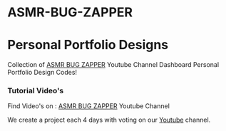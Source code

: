 # ASMR-BUG-ZAPPER
# Personal Portfolio Designs

Collection of <a href="www.youtube.com/@ASMRBugZapper" target="_blank">ASMR BUG ZAPPER</a> Youtube Channel Dashboard Personal Portfolio Design Codes!

### Tutorial Video's

Find Video's on : <a href="www.youtube.com/@ASMRBugZapper" target="_blank">ASMR BUG ZAPPER</a> Youtube Channel

We create a project each 4 days with voting on our <a href="www.youtube.com/@ASMRBugZapper" target="_blank">Youtube</a> channel.
